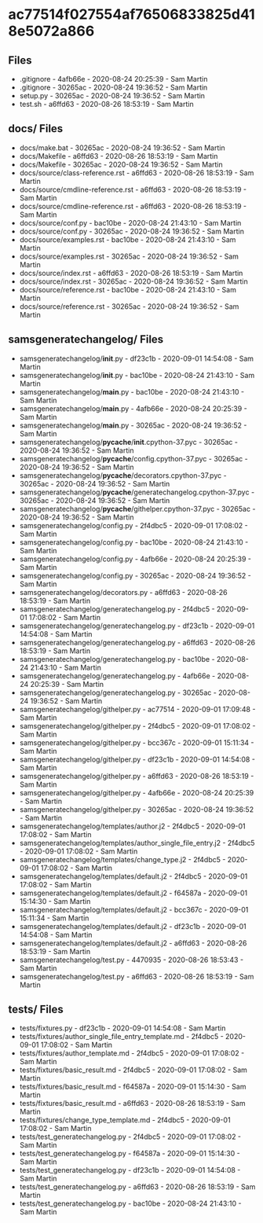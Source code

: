 # ac77514f027554af76506833825d418e5072a866

##  Files

 - .gitignore - 4afb66e - 2020-08-24 20:25:39 - Sam Martin
 - .gitignore - 30265ac - 2020-08-24 19:36:52 - Sam Martin
 - setup.py - 30265ac - 2020-08-24 19:36:52 - Sam Martin
 - test.sh - a6ffd63 - 2020-08-26 18:53:19 - Sam Martin

## docs/ Files

 - docs/make.bat - 30265ac - 2020-08-24 19:36:52 - Sam Martin
 - docs/Makefile - a6ffd63 - 2020-08-26 18:53:19 - Sam Martin
 - docs/Makefile - 30265ac - 2020-08-24 19:36:52 - Sam Martin
 - docs/source/class-reference.rst - a6ffd63 - 2020-08-26 18:53:19 - Sam Martin
 - docs/source/cmdline-reference.rst - a6ffd63 - 2020-08-26 18:53:19 - Sam Martin
 - docs/source/cmdline-reference.rst - a6ffd63 - 2020-08-26 18:53:19 - Sam Martin
 - docs/source/conf.py - bac10be - 2020-08-24 21:43:10 - Sam Martin
 - docs/source/conf.py - 30265ac - 2020-08-24 19:36:52 - Sam Martin
 - docs/source/examples.rst - bac10be - 2020-08-24 21:43:10 - Sam Martin
 - docs/source/examples.rst - 30265ac - 2020-08-24 19:36:52 - Sam Martin
 - docs/source/index.rst - a6ffd63 - 2020-08-26 18:53:19 - Sam Martin
 - docs/source/index.rst - 30265ac - 2020-08-24 19:36:52 - Sam Martin
 - docs/source/reference.rst - bac10be - 2020-08-24 21:43:10 - Sam Martin
 - docs/source/reference.rst - 30265ac - 2020-08-24 19:36:52 - Sam Martin

## samsgeneratechangelog/ Files

 - samsgeneratechangelog/__init__.py - df23c1b - 2020-09-01 14:54:08 - Sam Martin
 - samsgeneratechangelog/__init__.py - bac10be - 2020-08-24 21:43:10 - Sam Martin
 - samsgeneratechangelog/__main__.py - bac10be - 2020-08-24 21:43:10 - Sam Martin
 - samsgeneratechangelog/__main__.py - 4afb66e - 2020-08-24 20:25:39 - Sam Martin
 - samsgeneratechangelog/__main__.py - 30265ac - 2020-08-24 19:36:52 - Sam Martin
 - samsgeneratechangelog/__pycache__/__init__.cpython-37.pyc - 30265ac - 2020-08-24 19:36:52 - Sam Martin
 - samsgeneratechangelog/__pycache__/config.cpython-37.pyc - 30265ac - 2020-08-24 19:36:52 - Sam Martin
 - samsgeneratechangelog/__pycache__/decorators.cpython-37.pyc - 30265ac - 2020-08-24 19:36:52 - Sam Martin
 - samsgeneratechangelog/__pycache__/generatechangelog.cpython-37.pyc - 30265ac - 2020-08-24 19:36:52 - Sam Martin
 - samsgeneratechangelog/__pycache__/githelper.cpython-37.pyc - 30265ac - 2020-08-24 19:36:52 - Sam Martin
 - samsgeneratechangelog/config.py - 2f4dbc5 - 2020-09-01 17:08:02 - Sam Martin
 - samsgeneratechangelog/config.py - bac10be - 2020-08-24 21:43:10 - Sam Martin
 - samsgeneratechangelog/config.py - 4afb66e - 2020-08-24 20:25:39 - Sam Martin
 - samsgeneratechangelog/config.py - 30265ac - 2020-08-24 19:36:52 - Sam Martin
 - samsgeneratechangelog/decorators.py - a6ffd63 - 2020-08-26 18:53:19 - Sam Martin
 - samsgeneratechangelog/generatechangelog.py - 2f4dbc5 - 2020-09-01 17:08:02 - Sam Martin
 - samsgeneratechangelog/generatechangelog.py - df23c1b - 2020-09-01 14:54:08 - Sam Martin
 - samsgeneratechangelog/generatechangelog.py - a6ffd63 - 2020-08-26 18:53:19 - Sam Martin
 - samsgeneratechangelog/generatechangelog.py - bac10be - 2020-08-24 21:43:10 - Sam Martin
 - samsgeneratechangelog/generatechangelog.py - 4afb66e - 2020-08-24 20:25:39 - Sam Martin
 - samsgeneratechangelog/generatechangelog.py - 30265ac - 2020-08-24 19:36:52 - Sam Martin
 - samsgeneratechangelog/githelper.py - ac77514 - 2020-09-01 17:09:48 - Sam Martin
 - samsgeneratechangelog/githelper.py - 2f4dbc5 - 2020-09-01 17:08:02 - Sam Martin
 - samsgeneratechangelog/githelper.py - bcc367c - 2020-09-01 15:11:34 - Sam Martin
 - samsgeneratechangelog/githelper.py - df23c1b - 2020-09-01 14:54:08 - Sam Martin
 - samsgeneratechangelog/githelper.py - a6ffd63 - 2020-08-26 18:53:19 - Sam Martin
 - samsgeneratechangelog/githelper.py - 4afb66e - 2020-08-24 20:25:39 - Sam Martin
 - samsgeneratechangelog/githelper.py - 30265ac - 2020-08-24 19:36:52 - Sam Martin
 - samsgeneratechangelog/templates/author.j2 - 2f4dbc5 - 2020-09-01 17:08:02 - Sam Martin
 - samsgeneratechangelog/templates/author_single_file_entry.j2 - 2f4dbc5 - 2020-09-01 17:08:02 - Sam Martin
 - samsgeneratechangelog/templates/change_type.j2 - 2f4dbc5 - 2020-09-01 17:08:02 - Sam Martin
 - samsgeneratechangelog/templates/default.j2 - 2f4dbc5 - 2020-09-01 17:08:02 - Sam Martin
 - samsgeneratechangelog/templates/default.j2 - f64587a - 2020-09-01 15:14:30 - Sam Martin
 - samsgeneratechangelog/templates/default.j2 - bcc367c - 2020-09-01 15:11:34 - Sam Martin
 - samsgeneratechangelog/templates/default.j2 - df23c1b - 2020-09-01 14:54:08 - Sam Martin
 - samsgeneratechangelog/templates/default.j2 - a6ffd63 - 2020-08-26 18:53:19 - Sam Martin
 - samsgeneratechangelog/test.py - 4470935 - 2020-08-26 18:53:43 - Sam Martin
 - samsgeneratechangelog/test.py - a6ffd63 - 2020-08-26 18:53:19 - Sam Martin

## tests/ Files

 - tests/fixtures.py - df23c1b - 2020-09-01 14:54:08 - Sam Martin
 - tests/fixtures/author_single_file_entry_template.md - 2f4dbc5 - 2020-09-01 17:08:02 - Sam Martin
 - tests/fixtures/author_template.md - 2f4dbc5 - 2020-09-01 17:08:02 - Sam Martin
 - tests/fixtures/basic_result.md - 2f4dbc5 - 2020-09-01 17:08:02 - Sam Martin
 - tests/fixtures/basic_result.md - f64587a - 2020-09-01 15:14:30 - Sam Martin
 - tests/fixtures/basic_result.md - a6ffd63 - 2020-08-26 18:53:19 - Sam Martin
 - tests/fixtures/change_type_template.md - 2f4dbc5 - 2020-09-01 17:08:02 - Sam Martin
 - tests/test_generatechangelog.py - 2f4dbc5 - 2020-09-01 17:08:02 - Sam Martin
 - tests/test_generatechangelog.py - f64587a - 2020-09-01 15:14:30 - Sam Martin
 - tests/test_generatechangelog.py - df23c1b - 2020-09-01 14:54:08 - Sam Martin
 - tests/test_generatechangelog.py - a6ffd63 - 2020-08-26 18:53:19 - Sam Martin
 - tests/test_generatechangelog.py - bac10be - 2020-08-24 21:43:10 - Sam Martin